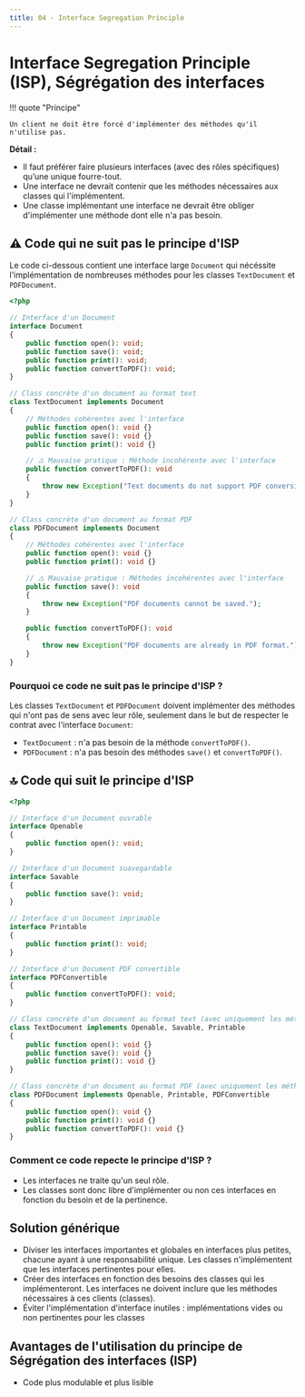 ```yaml
---
title: 04 - Interface Segregation Principle
---
```


# Interface Segregation Principle (ISP), Ségrégation des interfaces

!!! quote "Principe"

    Un client ne doit être forcé d'implémenter des méthodes qu'il n'utilise pas.

**Détail :**

- Il faut préférer faire plusieurs interfaces (avec des rôles spécifiques) qu’une unique fourre-tout.
- Une interface ne devrait contenir que les méthodes nécessaires aux classes qui l'implémentent.
- Une classe implémentant une interface ne devrait être obliger d'implémenter une méthode dont elle n'a pas besoin.

## ⚠️ Code qui ne suit pas le principe d'ISP

Le code ci-dessous contient une interface large `Document` qui nécéssite l'implémentation de nombreuses méthodes pour les classes `TextDocument` et `PDFDocument`.

```php
<?php

// Interface d'un Document
interface Document
{
    public function open(): void;
    public function save(): void;
    public function print(): void;
    public function convertToPDF(): void;
}

// Class concrète d'un document au format text
class TextDocument implements Document
{
    // Méthodes cohérentes avec l'interface
    public function open(): void {}
    public function save(): void {}
    public function print(): void {}

    // ⚠️ Mauvaise pratique : Méthode incohérente avec l'interface
    public function convertToPDF(): void
    {
        throw new Exception("Text documents do not support PDF conversion.");
    }
}

// Class concrète d'un document au format PDF
class PDFDocument implements Document
{
    // Méthodes cohérentes avec l'interface
    public function open(): void {}
    public function print(): void {}

    // ⚠️ Mauvaise pratique : Méthodes incohérentes avec l'interface
    public function save(): void
    {
        throw new Exception("PDF documents cannot be saved.");
    }

    public function convertToPDF(): void
    {
        throw new Exception("PDF documents are already in PDF format.");
    }
}
```

### Pourquoi ce code ne suit pas le principe d'ISP ?

Les classes `TextDocument` et `PDFDocument` doivent implémenter des méthodes qui n'ont pas de sens avec leur rôle, seulement dans le but de respecter le contrat avec l'interface `Document`: 

- `TextDocument` : n'a pas besoin de la méthode `convertToPDF()`.
- `PDFDocument` : n'a pas besoin des méthodes `save()` et `convertToPDF()`.

## 🔝 Code qui suit le principe d'ISP

```php
<?php

// Interface d'un Document ouvrable
interface Openable
{
    public function open(): void;
}

// Interface d'un Document suavegardable
interface Savable
{
    public function save(): void;
}

// Interface d'un Document imprimable
interface Printable
{
    public function print(): void;
}

// Interface d'un Document PDF convertible
interface PDFConvertible
{
    public function convertToPDF(): void;
}

// Class concrète d'un document au format text (avec uniquement les méthodes nécéssaire)
class TextDocument implements Openable, Savable, Printable
{
    public function open(): void {}
    public function save(): void {}
    public function print(): void {}
}

// Class concrète d'un document au format PDF (avec uniquement les méthodes nécéssaire)
class PDFDocument implements Openable, Printable, PDFConvertible
{
    public function open(): void {}
    public function print(): void {}
    public function convertToPDF(): void {}
}
```

### Comment ce code repecte le principe d'ISP ?

- Les interfaces ne traite qu'un seul rôle.
- Les classes sont donc libre d'implémenter ou non ces interfaces en fonction du besoin et de la pertinence.

## Solution générique

- Diviser les interfaces importantes et globales en interfaces plus petites, chacune ayant à une responsabilité unique. Les classes n'implémentent que les interfaces pertinentes pour elles.
- Créer des interfaces en fonction des besoins des classes qui les implémenteront. Les interfaces ne doivent inclure que les méthodes nécessaires à ces clients (classes).
- Éviter l'implémentation d'interface inutiles : implémentations vides ou non pertinentes pour les classes 

## Avantages de l'utilisation du principe de Ségrégation des interfaces (ISP)

- Code plus modulable et plus lisible